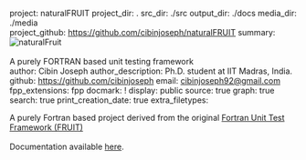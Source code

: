 project: naturalFRUIT
project_dir: .
src_dir: ./src
output_dir: ./docs
media_dir: ./media    
project_github: https://github.com/cibinjoseph/naturalFRUIT
summary: ![naturalFruit](|media|/naturalFRUIT-logo.png)<br/><br/>
         A purely FORTRAN based unit testing framework   
author: Cibin Joseph
author_description: Ph.D. student at IIT Madras, India.
github: https://github.com/cibinjoseph
email: cibinjoseph92@gmail.com
fpp_extensions: fpp
docmark: !
display: public
source: true
graph: true
search: true
print_creation_date: true
extra_filetypes:

A purely Fortran based project derived from the original [Fortran Unit Test Framework (FRUIT)](https://sourceforge.net/projects/fortranxunit/)<br/><br/>
Documentation available [here](https://cibinjoseph.github.io/naturalFRUIT/page/index.html).
